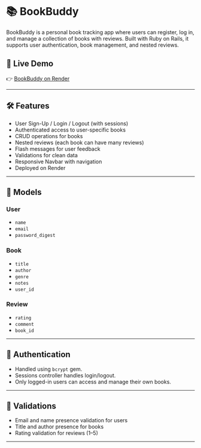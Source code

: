 # 📚 BookBuddy

BookBuddy is a personal book tracking app where users can register, log in, and manage a collection of books with reviews. Built with Ruby on Rails, it supports user authentication, book management, and nested reviews.

## 🚀 Live Demo

👉 [BookBuddy on Render](https://bookbuddy-koew.onrender.com/)

---

## 🛠️ Features

- User Sign-Up / Login / Logout (with sessions)
- Authenticated access to user-specific books
- CRUD operations for books
- Nested reviews (each book can have many reviews)
- Flash messages for user feedback
- Validations for clean data
- Responsive Navbar with navigation
- Deployed on Render

---

<!-- ## 📷 Screenshots

> _Add screenshots of your app here (e.g., homepage, login screen, book form, etc.)_

--- -->

## 🧱 Models

### User

- `name`
- `email`
- `password_digest`

### Book

- `title`
- `author`
- `genre`
- `notes`
- `user_id`

### Review

- `rating`
- `comment`
- `book_id`

---

## 🔐 Authentication

- Handled using `bcrypt` gem.
- Sessions controller handles login/logout.
- Only logged-in users can access and manage their own books.

---

## 🧪 Validations

- Email and name presence validation for users
- Title and author presence for books
- Rating validation for reviews (1–5)

---
